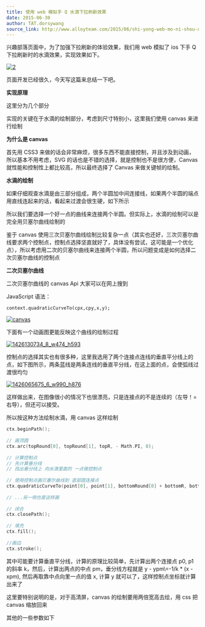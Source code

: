 ```yaml
---
title: 使用 web 模拟手 Q 水滴下拉刷新效果
date: 2015-06-30
author: TAT.dorsywang
source_link: http://www.alloyteam.com/2015/06/shi-yong-web-mo-ni-shou-q-shui-di-xia-la-shua-xin-xiao-guo/
---
```


<!-- {% raw %} - for jekyll -->

兴趣部落页面中，为了加强下拉刷新的体验效果，我们用 web 模拟了 ios 下手 Q 下拉刷新时的水滴效果，实现效果如下。  

[![2](http://alloyteam.github.io/AlloyImage/demos/source/pull.gif)](http://alloyteam.github.io/AlloyImage/demos/source/pull.gif)

页面开发已经很久，今天写这篇来总结一下吧。

**实现原理**

这里分为几个部分

实现的关键在于水滴的绘制部分，考虑到尺寸特别小，这里我们使用 canvas 来进行绘制

**为什么是 canvas**

首先用 CSS3 来做的话会非常麻烦，很多东西不能直接控制，并且涉及到动画，所以基本不用考虑，SVG 的话也是不错的选择，就是控制也不是很方便，Canvas 就性能和控制性上都比较高，所以最终选择了 Canvas 来做关键帧的绘制。

**水滴的绘制**

如果仔细观查水滴是由三部分组成，两个半圆加中间连接线，如果两个半圆的端点用直线连起来的话，看起来过渡会很生硬，如下所示

所以我们要选择一个好一点的曲线来连接两个半圆。但实际上，水滴的绘制可以是完全用贝塞尔曲线绘制的

鉴于 canvas 使用三次贝塞尔曲线绘制比较复杂一点（其实也还好，三次贝塞尔曲线要求两个控制点，控制点选择坚直就好了，具体没有尝试，这可能是一个优化点），所以考虑用二次的贝塞尔曲线来连接两个半圆，所以问题变成是如何选择二次贝塞尔曲线的控制点

**二次贝塞尔曲线**

二次贝塞尔曲线的 canvas Api 大家可以在网上搜到

JavaScript 语法：

    context.quadraticCurveTo(cpx,cpy,x,y);

[![canvas](http://alloyteam.github.io/AlloyImage/demos/source/canvas.png)](http://alloyteam.github.io/AlloyImage/demos/source/canvas.png)

下面有一个动画图更能反映这个曲线的绘制过程

[![1426130734_8_w474_h593](http://alloyteam.github.io/AlloyImage/demos/source/1426130734_8_w474_h593.gif)](http://alloyteam.github.io/AlloyImage/demos/source/1426130734_8_w474_h593.gif)

控制点的选择其实也有很多种，这里我选用了两个连接点连线的垂直平分线上的点，如下图所示，两条蓝线是两条连线的垂直平分线，在这上面的点，会使弧线过渡很均匀

[![1426065675_6_w990_h876](http://alloyteam.github.io/AlloyImage/demos/source/1426065675_6_w990_h876.jpg)](http://alloyteam.github.io/AlloyImage/demos/source/1426065675_6_w990_h876.jpg)

这样做出来，在图像很小的情况下也很漂亮，只是连接点的不是连续的（左导！= 右导），但还可以接受。

所以按这种方法绘制水滴，用 canvas 这样绘制

```go
ctx.beginPath();
 
// 画顶圆
ctx.arc(topRound[0], topRound[1], topR, - Math.PI, 0);
 
// 计算控制点
// 先计算垂分线
// 找出垂分线上 向水滴里面的 一点做控制点
 
// 使用控制点画贝塞尔曲线到 底部圆连接点
ctx.quadraticCurveTo(point[0], point[1], bottomRound[0] + bottomR, bottomRound[1]);
 
// ...另一侧也是这样画
 
// 闭合
ctx.closePath();
 
// 填充
ctx.fill();
 
//画边
ctx.stroke();
```

其中可能要计算垂直平分线，计算的原理比较简单，先计算出两个连接点 p0, p1 的斜率 k，然后，计算出两点的中点 pm，垂分线方程就是 y - ypm\\=-1/k \* (x - xpm), 然后再取靠中点向里一点的值 x, 计算 y 就可以了，这样控制点坐标就计算出来了

这里要特别说明的是，对于高清屏，canvas 的绘制要用两倍宽高去绘，用 css 把 canvas 缩放回来

其他的一些参数如下


<!-- {% endraw %} - for jekyll -->